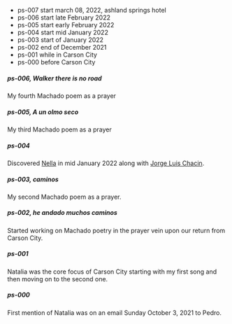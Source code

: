 
* ps-007 start march 08, 2022, ashland springs hotel
* ps-006 start late February 2022
* ps-005 start early February 2022
* ps-004 start mid January 2022
* ps-003 start of January 2022
* ps-002 end of December 2021
* ps-001 while in Carson City
* ps-000 before Carson City

##### ps-006, Walker there is no road
My fourth Machado poem as a prayer

##### ps-005, A un olmo seco
My third Machado poem as a prayer

##### ps-004
Discovered
[Nella](https://www.youtube.com/watch?v=6xL3R_LIGkk)
in mid January 2022 along with
[Jorge Luis Chacin](https://www.youtube.com/watch?v=3yT5jJZplsk).

##### ps-003, caminos
My second Machado poem as a prayer.

##### ps-002, he andado muchos caminos
Started working on Machado poetry in the prayer vein upon our return from Carson City.

##### ps-001
Natalia was the core focus of Carson City starting with my first song and then moving on to the second one.

##### ps-000
First mention of Natalia was on an email Sunday October 3, 2021 to Pedro.
